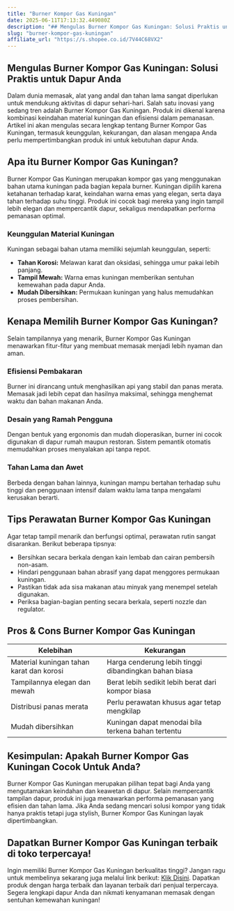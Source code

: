 ```yaml
---
title: "Burner Kompor Gas Kuningan"
date: 2025-06-11T17:13:32.449080Z
description: "## Mengulas Burner Kompor Gas Kuningan: Solusi Praktis untuk Dapur Anda..."
slug: "burner-kompor-gas-kuningan"
affiliate_url: "https://s.shopee.co.id/7V44C68VX2"
---
```

## Mengulas Burner Kompor Gas Kuningan: Solusi Praktis untuk Dapur Anda

Dalam dunia memasak, alat yang andal dan tahan lama sangat diperlukan untuk mendukung aktivitas di dapur sehari-hari. Salah satu inovasi yang sedang tren adalah Burner Kompor Gas Kuningan. Produk ini dikenal karena kombinasi keindahan material kuningan dan efisiensi dalam pemanasan. Artikel ini akan mengulas secara lengkap tentang Burner Kompor Gas Kuningan, termasuk keunggulan, kekurangan, dan alasan mengapa Anda perlu mempertimbangkan produk ini untuk kebutuhan dapur Anda.

## Apa itu Burner Kompor Gas Kuningan?

Burner Kompor Gas Kuningan merupakan kompor gas yang menggunakan bahan utama kuningan pada bagian kepala burner. Kuningan dipilih karena ketahanan terhadap karat, keindahan warna emas yang elegan, serta daya tahan terhadap suhu tinggi. Produk ini cocok bagi mereka yang ingin tampil lebih elegan dan mempercantik dapur, sekaligus mendapatkan performa pemanasan optimal.

### Keunggulan Material Kuningan

Kuningan sebagai bahan utama memiliki sejumlah keunggulan, seperti:
- **Tahan Korosi:** Melawan karat dan oksidasi, sehingga umur pakai lebih panjang.
- **Tampil Mewah:** Warna emas kuningan memberikan sentuhan kemewahan pada dapur Anda.
- **Mudah Dibersihkan:** Permukaan kuningan yang halus memudahkan proses pembersihan.

## Kenapa Memilih Burner Kompor Gas Kuningan?

Selain tampilannya yang menarik, Burner Kompor Gas Kuningan menawarkan fitur-fitur yang membuat memasak menjadi lebih nyaman dan aman.

### Efisiensi Pembakaran

Burner ini dirancang untuk menghasilkan api yang stabil dan panas merata. Memasak jadi lebih cepat dan hasilnya maksimal, sehingga menghemat waktu dan bahan makanan Anda.

### Desain yang Ramah Pengguna

Dengan bentuk yang ergonomis dan mudah dioperasikan, burner ini cocok digunakan di dapur rumah maupun restoran. Sistem pemantik otomatis memudahkan proses menyalakan api tanpa repot.

### Tahan Lama dan Awet

Berbeda dengan bahan lainnya, kuningan mampu bertahan terhadap suhu tinggi dan penggunaan intensif dalam waktu lama tanpa mengalami kerusakan berarti.

## Tips Perawatan Burner Kompor Gas Kuningan

Agar tetap tampil menarik dan berfungsi optimal, perawatan rutin sangat disarankan. Berikut beberapa tipsnya:
- Bersihkan secara berkala dengan kain lembab dan cairan pembersih non-asam.
- Hindari penggunaan bahan abrasif yang dapat menggores permukaan kuningan.
- Pastikan tidak ada sisa makanan atau minyak yang menempel setelah digunakan.
- Periksa bagian-bagian penting secara berkala, seperti nozzle dan regulator.

## Pros & Cons Burner Kompor Gas Kuningan

| Kelebihan | Kekurangan |
|------------|--------------|
| Material kuningan tahan karat dan korosi | Harga cenderung lebih tinggi dibandingkan bahan biasa |
| Tampilannya elegan dan mewah | Berat lebih sedikit lebih berat dari kompor biasa |
| Distribusi panas merata | Perlu perawatan khusus agar tetap mengkilap |
| Mudah dibersihkan | Kuningan dapat menodai bila terkena bahan tertentu |

## Kesimpulan: Apakah Burner Kompor Gas Kuningan Cocok Untuk Anda?

Burner Kompor Gas Kuningan merupakan pilihan tepat bagi Anda yang mengutamakan keindahan dan keawetan di dapur. Selain mempercantik tampilan dapur, produk ini juga menawarkan performa pemanasan yang efisien dan tahan lama. Jika Anda sedang mencari solusi kompor yang tidak hanya praktis tetapi juga stylish, Burner Kompor Gas Kuningan layak dipertimbangkan.

## Dapatkan Burner Kompor Gas Kuningan terbaik di toko terpercaya!

Ingin memiliki Burner Kompor Gas Kuningan berkualitas tinggi? Jangan ragu untuk membelinya sekarang juga melalui link berikut: [Klik Disini](https://s.shopee.co.id/7V44C68VX2). Dapatkan produk dengan harga terbaik dan layanan terbaik dari penjual terpercaya. Segera lengkapi dapur Anda dan nikmati kenyamanan memasak dengan sentuhan kemewahan kuningan!